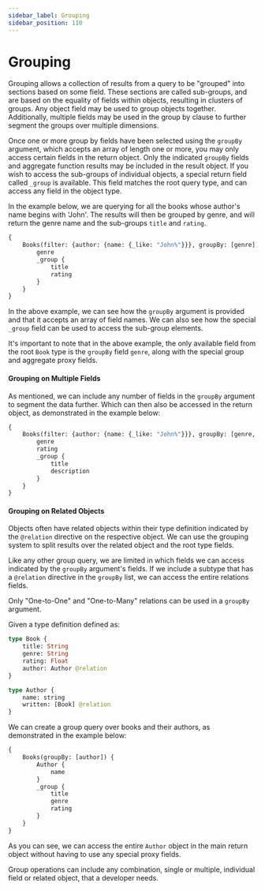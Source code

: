 ```yaml
---
sidebar_label: Grouping
sidebar_position: 110
---
```

# Grouping

Grouping allows a collection of results from a query to be "grouped" into sections based on some field. These sections are called sub-groups, and are based on the equality of fields within objects, resulting in clusters of groups. Any object field may be used to group objects together. Additionally, multiple fields may be used in the group by clause to further segment the groups over multiple dimensions.

Once one or more group by fields have been selected using the `groupBy` argument, which accepts an array of length one or more, you may only access certain fields in the return object. Only the indicated `groupBy` fields and aggregate function results may be included in the result object. If you wish to access the sub-groups of individual objects, a special return field called `_group` is available. This field matches the root query type, and can access any field in the object type.

In the example below, we are querying for all the books whose author's name begins with 'John'. The results will then be grouped by genre, and will return the genre name and the sub-groups `title` and `rating`.
```graphql
{
    Books(filter: {author: {name: {_like: "John%"}}}, groupBy: [genre]) {
        genre
        _group {
            title
            rating
        }
    }
}
```

In the above example, we can see how the `groupBy` argument is provided and that it accepts an array of field names. We can also see how the special `_group` field can be used to access the sub-group elements.

It's important to note that in the above example, the only available field from the root `Book` type is the `groupBy` field `genre`, along with the special group and aggregate proxy fields.

#### Grouping on Multiple Fields
As mentioned, we can include any number of fields in the `groupBy` argument to segment the data further. Which can then also be accessed in the return object, as demonstrated in the example below:
```graphql
{
    Books(filter: {author: {name: {_like: "John%"}}}, groupBy: [genre, rating]) {
        genre
        rating
        _group {
            title
            description
        }
    }
}
```

#### Grouping on Related Objects
Objects often have related objects within their type definition indicated by the `@relation` directive on the respective object. We can use the grouping system to split results over the related object and the root type fields.

Like any other group query, we are limited in which fields we can access indicated by the `groupBy` argument's fields. If we include a subtype that has a `@relation` directive in the `groupBy` list, we can access the entire relations fields.

Only "One-to-One" and "One-to-Many" relations can be used in a `groupBy` argument.

Given a type definition defined as:
```graphql
type Book {
    title: String
    genre: String
    rating: Float
    author: Author @relation
}

type Author {
    name: string
    written: [Book] @relation
}
```

We can create a group query over books and their authors, as demonstrated in the example below:
```graphql
{
    Books(groupBy: [author]) {
        Author {
            name
        }
        _group {
            title
            genre
            rating
        }
    }
}
```

As you can see, we can access the entire `Author` object in the main return object without having to use any special proxy fields.

Group operations can include any combination, single or multiple, individual field or related object, that a developer needs.
